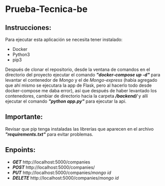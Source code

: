 # Prueba-Tecnica-be

## Instrucciones:

Para ejecutar esta aplicación se necesita tener instalado:

- Docker
- Python3
- pip3

Después de clonar el repositorio, desde la ventana de comandos en el directorio del proyecto ejecutar el comando **_"docker-compose up -d"_** para levantar el contenedor de _Mongo_ y el de _Mongo-express_ (había agregado que ahí mismo se ejecutara la app de Flask, pero al hacerlo todo desde docker-compose me daba error), así que después de haber levantado los contenedores, cambiar de directorio hacia la carpeta **_/backend/_** y allí ejecutar el comando **_"python app.py"_** para ejecutar la api.

## Importante:

Revisar que pip tenga instaladas las librerías que aparecen en el archivo **_"requirements.txt"_** para evitar problemas.

## Enpoints:

- **_GET_** http://localhost:5000/companies
- **_POST_** http://localhost:5000/companies/
- **_PUT_** http://localhost:5000/companies/_mongo id_
- **_DELETE_** http://localhost:5000/companies/_mongo id_
